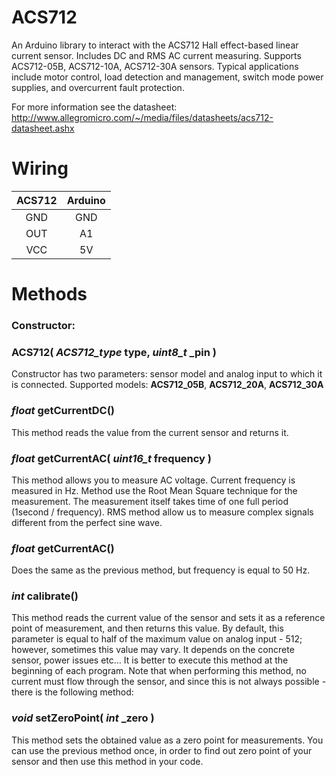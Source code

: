 ACS712
======
An Arduino library to interact with the ACS712 Hall effect-based linear current sensor. Includes DC and RMS AC current measuring. Supports ACS712-05B, ACS712-10A, ACS712-30A sensors. Typical applications include motor control, load detection and management, switch mode power supplies, and overcurrent fault protection.

For more information see the datasheet: http://www.allegromicro.com/~/media/files/datasheets/acs712-datasheet.ashx

Wiring
======
| ACS712 | Arduino |
|:------:|:-------:|
| GND    | GND     |
| OUT    | A1      |
| VCC    | 5V      |

Methods
=======
### Constructor:
### **ACS712(** *ACS712_type* type, *uint8_t* _pin **)**
Constructor has two parameters: sensor model and analog input to which it is connected. Supported models: **ACS712_05B**, **ACS712_20A**, **ACS712_30A**

### *float* **getCurrentDC()**
This method reads the value from the current sensor and returns it.

### *float* **getCurrentAC(** *uint16_t* frequency **)**
This method allows you to measure AC voltage. Current frequency is measured in Hz. Method use the Root Mean Square technique for the measurement. The measurement itself takes time of one full period (1second / frequency). RMS method allow us to measure complex signals different from the perfect sine wave.

### *float* **getCurrentAC()**
Does the same as the previous method, but frequency is equal to 50 Hz.

### *int* **calibrate()**
This method reads the current value of the sensor and sets it as a reference point of measurement, and then returns this value. By default, this parameter is equal to half of the maximum value on analog input - 512; however, sometimes this value may vary. It depends on the concrete sensor, power issues etc… It is better to execute this method at the beginning of each program. Note that when performing this method, no current must flow through the sensor, and since this is not always possible - there is the following method:

### *void* **setZeroPoint(** *int* _zero **)**
This method sets the obtained value as a zero point for measurements. You can use the previous method once, in order to find out zero point of your sensor and then use this method in your code.
